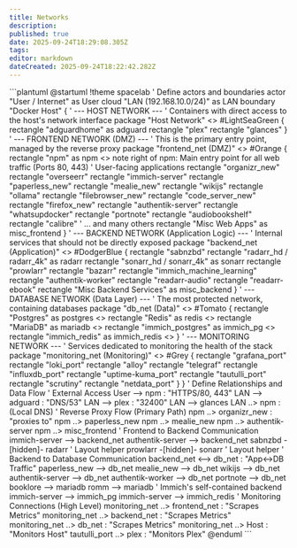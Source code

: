 ```yaml
---
title: Networks
description: 
published: true
date: 2025-09-24T18:29:08.305Z
tags: 
editor: markdown
dateCreated: 2025-09-24T18:22:42.282Z
---
```


\`\`\`plantuml @startuml !theme spacelab ' Define actors and boundaries actor "User / Internet" as User cloud "LAN (192.168.10.0/24)" as LAN boundary "Docker Host" { ' --- HOST NETWORK --- ' Containers with direct access to the host's network interface package "Host Network" <\> #LightSeaGreen { rectangle "adguardhome" as adguard rectangle "plex" rectangle "glances" } ' --- FRONTEND NETWORK (DMZ) --- ' This is the primary entry point, managed by the reverse proxy package "frontend\_net (DMZ)" <\> #Orange { rectangle "npm" as npm <\> note right of npm: Main entry point for all web traffic (Ports 80, 443) ' User-facing applications rectangle "organizr\_new" rectangle "overseerr" rectangle "immich-server" rectangle "paperless\_new" rectangle "mealie\_new" rectangle "wikijs" rectangle "ollama" rectangle "filebrowser\_new" rectangle "code\_server\_new" rectangle "firefox\_new" rectangle "authentik-server" rectangle "whatsupdocker" rectangle "portnote" rectangle "audiobookshelf" rectangle "calibre" ' ... and many others rectangle "Misc Web Apps" as misc\_frontend } ' --- BACKEND NETWORK (Application Logic) --- ' Internal services that should not be directly exposed package "backend\_net (Application)" <\> #DodgerBlue { rectangle "sabnzbd" rectangle "radarr\_hd / radarr\_4k" as radarr rectangle "sonarr\_hd / sonarr\_4k" as sonarr rectangle "prowlarr" rectangle "bazarr" rectangle "immich\_machine\_learning" rectangle "authentik-worker" rectangle "readarr-audio" rectangle "readarr-ebook" rectangle "Misc Backend Services" as misc\_backend } ' --- DATABASE NETWORK (Data Layer) --- ' The most protected network, containing databases package "db\_net (Data)" <\> #Tomato { rectangle "Postgres" as postgres <\> rectangle "Redis" as redis <\> rectangle "MariaDB" as mariadb <\> rectangle "immich\_postgres" as immich\_pg <\> rectangle "immich\_redis" as immich\_redis <\> } ' --- MONITORING NETWORK --- ' Services dedicated to monitoring the health of the stack package "monitoring\_net (Monitoring)" <\> #Grey { rectangle "grafana\_port" rectangle "loki\_port" rectangle "alloy" rectangle "telegraf" rectangle "influxdb\_port" rectangle "uptime-kuma\_port" rectangle "tautulli\_port" rectangle "scrutiny" rectangle "netdata\_port" } } ' Define Relationships and Data Flow ' External Access User --> npm : "HTTPS/80, 443" LAN --> adguard : "DNS/53" LAN --> plex : "32400" LAN --> glances LAN ..> npm : (Local DNS) ' Reverse Proxy Flow (Primary Path) npm ..> organizr\_new : "proxies to" npm ..> paperless\_new npm ..> mealie\_new npm ..> authentik-server npm ..> misc\_frontend ' Frontend to Backend Communication immich-server --> backend\_net authentik-server --> backend\_net sabnzbd -\[hidden\]- radarr ' Layout helper prowlarr -\[hidden\]- sonarr ' Layout helper ' Backend to Database Communication backend\_net <--> db\_net : "App<->DB Traffic" paperless\_new --> db\_net mealie\_new --> db\_net wikijs --> db\_net authentik-server --> db\_net authentik-worker --> db\_net portnote --> db\_net booklore --> mariadb romm --> mariadb ' Immich's self-contained backend immich-server --> immich\_pg immich-server --> immich\_redis ' Monitoring Connections (High Level) monitoring\_net ..> frontend\_net : "Scrapes Metrics" monitoring\_net ..> backend\_net : "Scrapes Metrics" monitoring\_net ..> db\_net : "Scrapes Metrics" monitoring\_net ..> Host : "Monitors Host" tautulli\_port ..> plex : "Monitors Plex" @enduml \`\`\`